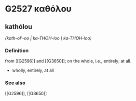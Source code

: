 # G2527 καθόλου

## kathólou

_(kath-ol'-oo | ka-THOH-loo | ka-THOH-loo)_

### Definition

from [[G2596]] and [[G3650]]; on the whole, i.e., entirely; at all.

- wholly, entirely, at all

### See also

[[G2596]], [[G3650]]

